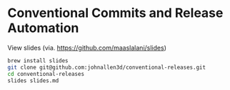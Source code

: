 # Conventional Commits and Release Automation

View slides (via. https://github.com/maaslalani/slides)

```bash
brew install slides
git clone git@github.com:johnallen3d/conventional-releases.git
cd conventional-releases
slides slides.md
```
